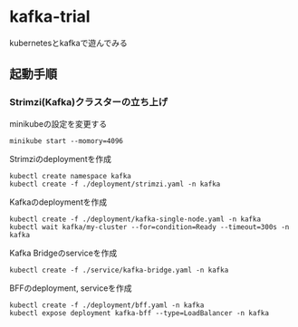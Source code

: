 # kafka-trial
kubernetesとkafkaで遊んでみる

## 起動手順

### Strimzi(Kafka)クラスターの立ち上げ

minikubeの設定を変更する
```shell
minikube start --momory=4096
```

Strimziのdeploymentを作成
```shell
kubectl create namespace kafka
kubectl create -f ./deployment/strimzi.yaml -n kafka
```

Kafkaのdeploymentを作成
```shell
kubectl create -f ./deployment/kafka-single-node.yaml -n kafka
kubectl wait kafka/my-cluster --for=condition=Ready --timeout=300s -n kafka
```

Kafka Bridgeのserviceを作成
```shell
kubectl create -f ./service/kafka-bridge.yaml -n kafka
```

BFFのdeployment, serviceを作成
```shell
kubectl create -f ./deployment/bff.yaml -n kafka
kubectl expose deployment kafka-bff --type=LoadBalancer -n kafka
```
